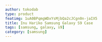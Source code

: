 ```yaml
---
author: tokodab
type: product
featimg: 1uA0BPqmgWDxYsMjbQa2cJCgn0n-jaIX5
title: Inu Hariko Samsung Galaxy S9 Case
tags: [samsung, galaxy, s9]
category: [samsung]
---
```

